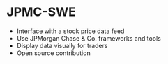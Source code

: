 # JPMC-SWE 
- Interface with a stock price data feed
- Use JPMorgan Chase & Co. frameworks and tools
- Display data visually for traders
- Open source contribution
